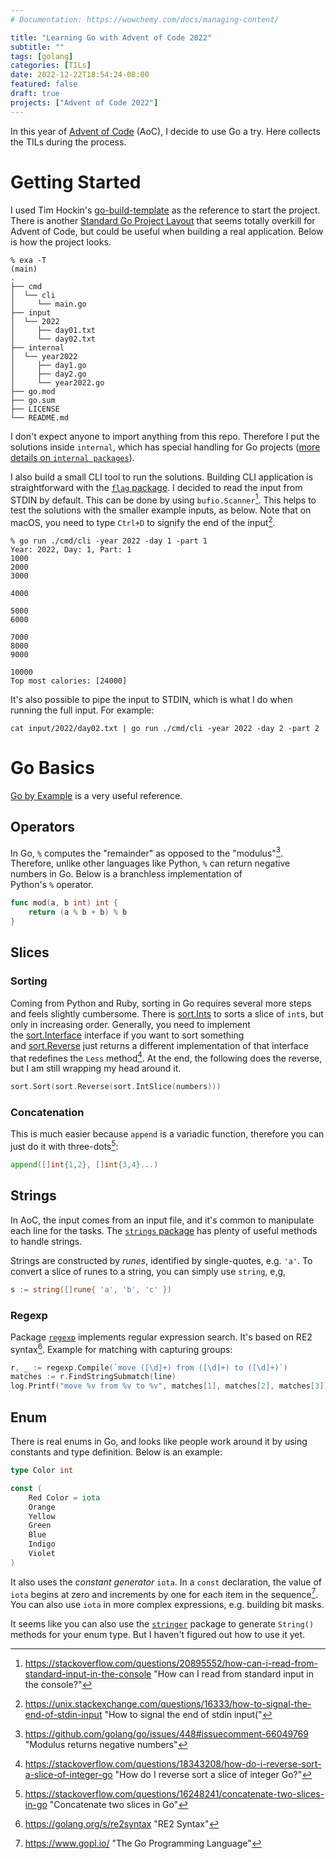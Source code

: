```yaml
---
# Documentation: https://wowchemy.com/docs/managing-content/

title: "Learning Go with Advent of Code 2022"
subtitle: ""
tags: [golang]
categories: [TILs]
date: 2022-12-22T18:54:24-08:00
featured: false
draft: true
projects: ["Advent of Code 2022"]
---
```


In this year of [Advent of Code](https://adventofcode.com/2022) (AoC), I decide to use Go a try. Here collects the TILs during the process.

<!--more-->

# Getting Started

I used Tim Hockin's [go-build-template](https://github.com/thockin/go-build-template) as the reference to start the project. There is another [Standard Go Project Layout](https://github.com/golang-standards/project-layout) that seems totally overkill for Advent of Code, but could be useful when building a real application. Below is how the project looks.

```shell
% exa -T                                                                                                                                                                                                                                                               (main)
.
├── cmd
│  └── cli
│     └── main.go
├── input
│  └── 2022
│     ├── day01.txt
│     └── day02.txt
├── internal
│  └── year2022
│     ├── day1.go
│     ├── day2.go
│     └── year2022.go
├── go.mod
├── go.sum
├── LICENSE
└── README.md
```

I don't expect anyone to import anything from this repo. Therefore I put the solutions inside `internal`, which has special handling for Go projects ([more details on `internal packages`](https://docs.google.com/document/d/1e8kOo3r51b2BWtTs_1uADIA5djfXhPT36s6eHVRIvaU/edit)).

I also build a small CLI tool to run the solutions. Building CLI application is straightforward with the [`flag` package](https://pkg.go.dev/flag). I decided to read the input from STDIN by default. This can be done by using `bufio.Scanner`[^1]. This helps to test the solutions with the smaller example inputs, as below. Note that on macOS, you need to type `Ctrl+D` to signify the end of the input[^2].

```shell
% go run ./cmd/cli -year 2022 -day 1 -part 1
Year: 2022, Day: 1, Part: 1
1000
2000
3000

4000

5000
6000

7000
8000
9000

10000
Top most calories: [24000]
```

It's also possible to pipe the input to STDIN, which is what I do when running the full input. For example:
```shell
cat input/2022/day02.txt | go run ./cmd/cli -year 2022 -day 2 -part 2
```

# Go Basics

[Go by Example](https://gobyexample.com/) is a very useful reference.

## Operators

In Go, `%` computes the "remainder" as opposed to the "modulus"[^5]. Therefore, unlike other languages like Python, `%` can return negative numbers in Go. Below is a branchless implementation of Python's `%` operator.

```go
func mod(a, b int) int {
    return (a % b + b) % b
}
```

## Slices

### Sorting

Coming from Python and Ruby, sorting in Go requires several more steps and feels slightly cumbersome. There is [sort.Ints](http://golang.org/pkg/sort/#Ints) to sorts a slice of `int`s, but only in increasing order. Generally, you need to implement the [sort.Interface](http://golang.org/pkg/sort/#Interface) interface if you want to sort something and [sort.Reverse](http://golang.org/pkg/sort/#Reverse) just returns a different implementation of that interface that redefines the `Less` method[^3]. At the end, the following does the reverse, but I am still wrapping my head around it.

```go
sort.Sort(sort.Reverse(sort.IntSlice(numbers)))
```

### Concatenation

This is much easier because `append` is a variadic function, therefore you can just do it with three-dots[^6]:

```go
append([]int{1,2}, []int{3,4}...)
```

## Strings

In AoC, the input comes from an input file, and it's common to manipulate each line for the tasks. The [`strings` package](https://pkg.go.dev/strings) has plenty of useful methods to handle strings.

Strings are constructed by *runes*, identified by single-quotes, e.g. `'a'`. To convert a slice of runes to a string, you can simply use `string`, e,g,

```go
s := string([]rune{ 'a', 'b', 'c' })
```

### Regexp

Package [`regexp`](https://pkg.go.dev/regexp) implements regular expression search. It's based on RE2 syntax[^7]. Example for matching with capturing groups:

```go
r, _ := regexp.Compile(`move ([\d]+) from ([\d]+) to ([\d]+)`)
matches := r.FindStringSubmatch(line)
log.Printf("move %v from %v to %v", matches[1], matches[2], matches[3])
```

## Enum

There is real enums in Go, and looks like people work around it by using constants and type definition. Below is an example:
```go
type Color int

const (
	Red Color = iota
	Orange
	Yellow
	Green
	Blue
	Indigo
	Violet
)
```

It also uses the *constant generator* `iota`. In a `const` declaration, the value of `iota` begins at zero and increments by one for each item in the sequence[^4]. You can also use `iota` in more complex expressions, e.g. building bit masks.

It seems like you can also use the [`stringer`](https://pkg.go.dev/golang.org/x/tools/cmd/stringer)  package to generate `String()` methods for your enum type. But I haven't figured out how to use it yet.

[^1]: https://stackoverflow.com/questions/20895552/how-can-i-read-from-standard-input-in-the-console "How can I read from standard input in the console?"
[^2]: https://unix.stackexchange.com/questions/16333/how-to-signal-the-end-of-stdin-input "How to signal the end of stdin input("
[^3]: https://stackoverflow.com/questions/18343208/how-do-i-reverse-sort-a-slice-of-integer-go "How do I reverse sort a slice of integer Go?"
[^4]: https://www.gopl.io/ "The Go Programming Language"
[^5]: https://github.com/golang/go/issues/448#issuecomment-66049769 "Modulus returns negative numbers"
[^6]: https://stackoverflow.com/questions/16248241/concatenate-two-slices-in-go "Concatenate two slices in Go"
[^7]: https://golang.org/s/re2syntax "RE2 Syntax"
